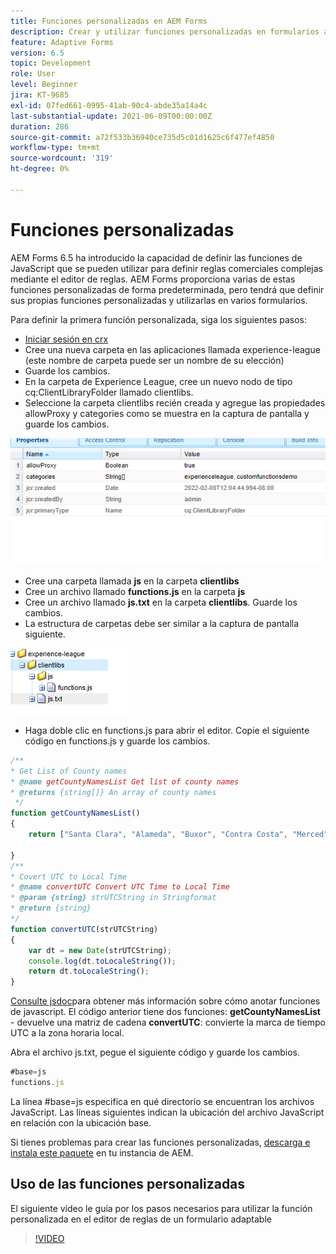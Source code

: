```yaml
---
title: Funciones personalizadas en AEM Forms
description: Crear y utilizar funciones personalizadas en formularios adaptables
feature: Adaptive Forms
version: 6.5
topic: Development
role: User
level: Beginner
jira: KT-9685
exl-id: 07fed661-0995-41ab-90c4-abde35a14a4c
last-substantial-update: 2021-06-09T00:00:00Z
duration: 286
source-git-commit: a72f533b36940ce735d5c01d1625c6f477ef4850
workflow-type: tm+mt
source-wordcount: '319'
ht-degree: 0%

---
```


# Funciones personalizadas

AEM Forms 6.5 ha introducido la capacidad de definir las funciones de JavaScript que se pueden utilizar para definir reglas comerciales complejas mediante el editor de reglas.
AEM Forms proporciona varias de estas funciones personalizadas de forma predeterminada, pero tendrá que definir sus propias funciones personalizadas y utilizarlas en varios formularios.

Para definir la primera función personalizada, siga los siguientes pasos:
* [Iniciar sesión en crx](http://localhost:4502/crx/de/index.jsp#/apps/experience-league/clientlibs)
* Cree una nueva carpeta en las aplicaciones llamada experience-league (este nombre de carpeta puede ser un nombre de su elección)
* Guarde los cambios.
* En la carpeta de Experience League, cree un nuevo nodo de tipo cq:ClientLibraryFolder llamado clientlibs.
* Seleccione la carpeta clientlibs recién creada y agregue las propiedades allowProxy y categories como se muestra en la captura de pantalla y guarde los cambios.

![client-lib](assets/custom-functions.png)
* Cree una carpeta llamada **js** en la carpeta **clientlibs**
* Cree un archivo llamado **functions.js** en la carpeta **js**
* Cree un archivo llamado **js.txt** en la carpeta **clientlibs**. Guarde los cambios.
* La estructura de carpetas debe ser similar a la captura de pantalla siguiente.

![Editor de reglas](assets/folder-structure.png)

* Haga doble clic en functions.js para abrir el editor.
Copie el siguiente código en functions.js y guarde los cambios.

```javascript
/**
* Get List of County names
* @name getCountyNamesList Get list of county names
* @returns {string[]} An array of county names
 */
function getCountyNamesList()
{
    return ["Santa Clara", "Alameda", "Buxor", "Contra Costa", "Merced"];

}
/**
* Covert UTC to Local Time
* @name convertUTC Convert UTC Time to Local Time
* @param {string} strUTCString in Stringformat
* @return {string}
*/
function convertUTC(strUTCString)
{
    var dt = new Date(strUTCString);
    console.log(dt.toLocaleString());
    return dt.toLocaleString();
}
```

[Consulte jsdoc](https://jsdoc.app/index.html)para obtener más información sobre cómo anotar funciones de javascript.
El código anterior tiene dos funciones:
**getCountyNamesList** - devuelve una matriz de cadena
**convertUTC**: convierte la marca de tiempo UTC a la zona horaria local.

Abra el archivo js.txt, pegue el siguiente código y guarde los cambios.

```javascript
#base=js
functions.js
```

La línea #base=js especifica en qué directorio se encuentran los archivos JavaScript.
Las líneas siguientes indican la ubicación del archivo JavaScript en relación con la ubicación base.

Si tienes problemas para crear las funciones personalizadas, [descarga e instala este paquete](assets/custom-functions.zip) en tu instancia de AEM.

## Uso de las funciones personalizadas

El siguiente vídeo le guía por los pasos necesarios para utilizar la función personalizada en el editor de reglas de un formulario adaptable
>[!VIDEO](https://video.tv.adobe.com/v/340305?quality=12&learn=on)
